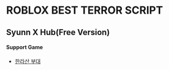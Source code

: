 # ROBLOX BEST TERROR SCRIPT
## Syunn X Hub(Free Version)

#### Support Game

+ [한라산 부대](https://www.roblox.com/games/10096080207/unnamed)
